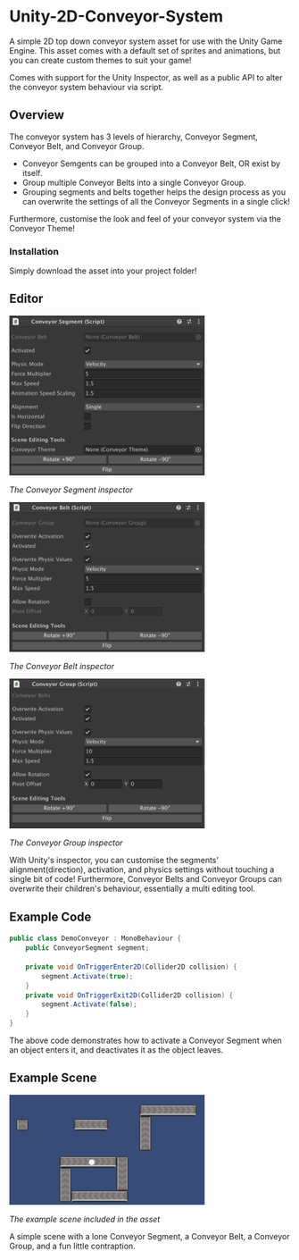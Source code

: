 # Unity-2D-Conveyor-System
A simple 2D top down conveyor system asset for use with the Unity Game Engine.
This asset comes with a default set of sprites and animations, but you can create custom themes to suit your game!

Comes with support for the Unity Inspector, as well as a public API to alter the conveyor system behaviour via script.

## Overview
The conveyor system has 3 levels of hierarchy, Conveyor Segment, Conveyor Belt, and Conveyor Group.

* Conveyor Semgents can be grouped into a Conveyor Belt, OR exist by itself. 
* Group multiple Conveyor Belts into a single Conveyor Group.
* Grouping segments and belts together helps the design process as you can overwrite the settings of all the Conveyor Segments in a single click!
  
Furthermore, customise the look and feel of your conveyor system via the Conveyor Theme!

### Installation
Simply download the asset into your project folder!

## Editor

<img src="https://github.com/Specturnal/Unity-2D-Conveyor-System/blob/DemoAssets/Conveyor%20Segment%20Inspector.png" alt="Conveyor Segment" width="350" title="Conveyor Segment">

*The Conveyor Segment inspector*

<img src="https://github.com/Specturnal/Unity-2D-Conveyor-System/blob/DemoAssets/Conveyor%20Belt%20Inspector.png" alt="Conveyor Belt" width="350" title="Conveyor Belt">

*The Conveyor Belt inspector*

<img src="https://github.com/Specturnal/Unity-2D-Conveyor-System/blob/DemoAssets/Conveyor%20Group%20Inspector.png" alt="Conveyor Group" width="350" title="Conveyor Group">

*The Conveyor Group inspector*

With Unity's inspector, you can customise the segments' alignment(direction), activation, and physics settings without touching a single bit of code! Furthermore, Conveyor Belts and Conveyor Groups can overwrite their children's behaviour, essentially a multi editing tool.

## Example Code
```csharp
public class DemoConveyor : MonoBehaviour {
    public ConveyorSegment segment;

    private void OnTriggerEnter2D(Collider2D collision) {
        segment.Activate(true);
    }
    private void OnTriggerExit2D(Collider2D collision) {
        segment.Activate(false);
    }
}
```
The above code demonstrates how to activate a Conveyor Segment when an object enters it, and deactivates it as the object leaves.

## Example Scene
<img src="https://github.com/Specturnal/Unity-2D-Conveyor-System/blob/DemoAssets/Example%20Scene.png" alt="Example Scene" width="350" title="Example Scene">

*The example scene included in the asset*

A simple scene with a lone Conveyor Segment, a Conveyor Belt, a Conveyor Group, and a fun little contraption.
